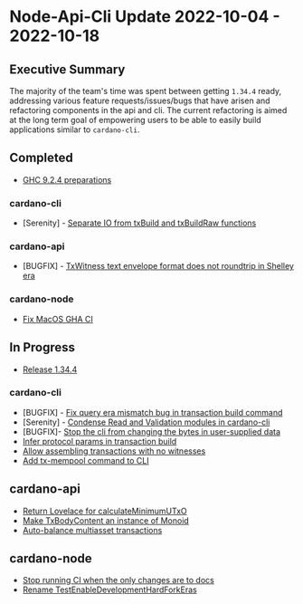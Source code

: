 # Node-Api-Cli Update 2022-10-04 - 2022-10-18

## Executive Summary
The majority of the team's time was spent between getting `1.34.4` ready, addressing various feature requests/issues/bugs that have arisen and refactoring components in the api and cli. The current refactoring is aimed at the long term goal of empowering users to be able to easily build applications similar to `cardano-cli`.

## Completed

- [GHC 9.2.4 preparations](https://github.com/input-output-hk/cardano-node/pull/4504)
### cardano-cli

- [Serenity] - [Separate IO from txBuild and txBuildRaw functions](https://github.com/input-output-hk/cardano-node/pull/4491)

### cardano-api

- [BUGFIX] - [TxWitness text envelope format does not roundtrip in Shelley era](https://github.com/input-output-hk/cardano-node/pull/4501)

### cardano-node

- [Fix MacOS GHA CI](https://github.com/input-output-hk/cardano-node/pull/4526)

## In Progress

- [Release 1.34.4](https://github.com/input-output-hk/cardano-node/pull/4508)

### cardano-cli

- [BUGFIX] - [Fix query era mismatch bug in transaction build command](https://github.com/input-output-hk/cardano-node/pull/4538)
- [Serenity] - [Condense Read and Validation modules in cardano-cli](https://github.com/input-output-hk/cardano-node/pull/4516)
- [BUGFIX]- [Stop the cli from changing the bytes in user-supplied data](https://github.com/input-output-hk/cardano-node/pull/4537)
- [Infer protocol params in transaction build](https://github.com/input-output-hk/cardano-node/pull/4431)
- [Allow assembling transactions with no witnesses](https://github.com/input-output-hk/cardano-node/pull/4408)
- [Add tx-mempool command to CLI](https://github.com/input-output-hk/cardano-node/pull/4276)
## cardano-api
- [Return Lovelace for calculateMinimumUTxO](https://github.com/input-output-hk/cardano-node/pull/4482)
- [Make TxBodyContent an instance of Monoid](https://github.com/input-output-hk/cardano-node/pull/4458)
- [Auto-balance multiasset transactions](https://github.com/input-output-hk/cardano-node/pull/4450)

## cardano-node
- [Stop running CI when the only changes are to docs](https://github.com/input-output-hk/cardano-node/pull/4263)
- [Rename TestEnableDevelopmentHardForkEras](https://github.com/input-output-hk/cardano-node/pull/4341)

